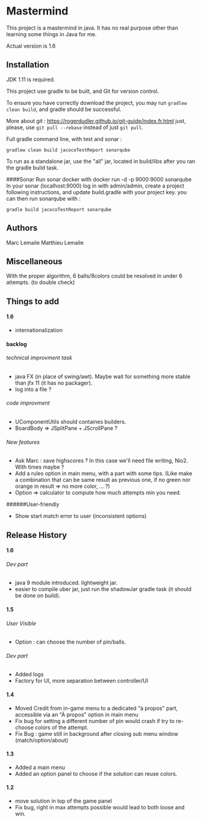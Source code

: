 # Mastermind

This project is a mastermind in java. It has no real purpose other than learning some things in Java for me.

Actual version is 1.6

## Installation

JDK 1.11 is required.

This project use gradle to be built, and Git for version control.

To ensure you have correctly download the project,
you may run `gradlew clean build`,
and gradle should be successful.

More about git :
https://rogerdudler.github.io/git-guide/index.fr.html
just, please, use `git pull --rebase` instead of just `git pull`.

Full gradle command line, with test and sonar :
``` shell script
gradlew clean build jacocoTestReport sonarqube
```

To run as a standalone jar, use the "all" jar, located in build/libs after you ran the gradle build task.

####Sonar
Run sonar docker with docker run -d -p 9000:9000 sonarqube
In your sonar (localhost:9000) log in with admin/admin,
create a project following instructions,
and update build.gradle with your project key.
you can then run sonarqube with :
```shell script
gradle build jacocoTestReport sonarqube
``` 


## Authors

Marc Lemaile
Matthieu Lemaile

## Miscellaneous

With the proper algorithm, 6 balls/8colors could be resolved in under 6 attempts. (to double check)

## Things to add

#### 1.6 
* internationalization

#### backlog
###### technical improvment task
* java FX (in place of swing/awt). Maybe wait for something more stable than jfx 11 (it has no packager).
* log into a file ?

###### code improvment
* UComponentUtils should containes builders.
* BoardBody => JSplitPane + JScrollPane ?

###### New features
* Ask Marc : save highscores ? In this case we'll need file writing, Nio2. With times maybe ?
* Add a rules option in main menu, with a part with some tips. (Like make a combination that can be same result as previous one, if no green nor orange in result => no more color, ... ?)
* Option => calculator to compute how much attempts min you need.

######User-friendly
* Show start match error to user (inconsistent options)

## Release History

#### 1.6
###### Dev part
* java 9 module introduced. lightweight jar.
* easier to compile uber jar, just run the shadowJar gradle task (it should be done on build).

#### 1.5
###### User Visible
* Option : can choose the number of pin/balls.
###### Dev part
* Added logs
* Factory for UI, more separation between controller/UI

#### 1.4
* Moved Credit from in-game menu to a dedicated "à propos" part, accessible via an "À propos" option in main menu
* Fix bug for setting a different number of pin would crash if try to re-choose colors of the attempt.
* Fix Bug : game still in background after closing sub menu window (match/option/about)

#### 1.3
* Added a main menu
* Added an option panel to choose if the solution can reuse colors.

#### 1.2
* move solution in top of the game panel
* Fix bug, right in max attempts possible would lead to both loose and win.